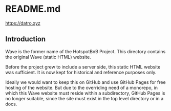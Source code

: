 # README.md

https://datro.xyz

## Introduction

Wave is the former name of the HotspotBnB Project.
This directory contains the original Wave (static HTML) website.

Before the project grew to include a server side, this static HTML website was sufficient. It is now kept for historical and reference purposes only.

Ideally we would want to keep this on GitHub and use GitHub Pages for free hosting of the website. But due to the overriding need of a monorepo, in which this Wave website must reside within a subdirectory, GitHub Pages is no longer suitable, since the site must exist in the top level directory or in a docs.
